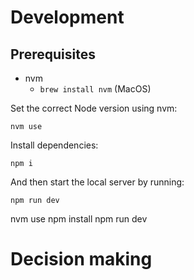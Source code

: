 # Development

## Prerequisites

- nvm
  - `brew install nvm` (MacOS)

Set the correct Node version using nvm:

    nvm use

Install dependencies:

    npm i

And then start the local server by running:

    npm run dev

nvm use
npm install
npm run dev

# Decision making


